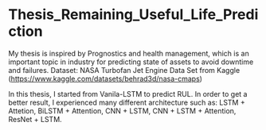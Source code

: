# Thesis_Remaining_Useful_Life_Prediction
My thesis is inspired by Prognostics and health management, which is an important topic in industry for predicting state of assets to avoid downtime and failures.
Dataset: NASA Turbofan Jet Engine Data Set from Kaggle (https://www.kaggle.com/datasets/behrad3d/nasa-cmaps)

In this thesis, I started from Vanila-LSTM to predict RUL. In order to get a better result, I experienced many different architecture such as: LSTM + Attetion, BiLSTM + Attention, CNN + LSTM, CNN + LSTM + Attention, ResNet + LSTM.
